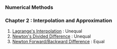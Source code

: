 ### Numerical Methods

### Chapter 2 : Interpolation and Approximation

1. [Lagrange's Interpolation](https://atozmath.com/CONM/NumeInterPola.aspx?q=LI&m=1) : Unequal
2. [Newton's Divided Difference](https://atozmath.com/CONM/NumeInterPola.aspx?q=DD&m=1) : Unequal
3. [Newton Forward/Backward Difference](https://atozmath.com/CONM/NumeInterPola.aspx?q=A&m=1) : Equal


